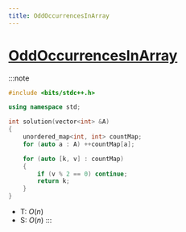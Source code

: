 ```yaml
---
title: OddOccurrencesInArray
---
```


# [OddOccurrencesInArray](https://app.codility.com/programmers/lessons/2-arrays/odd_occurrences_in_array/)

:::note
```cpp
#include <bits/stdc++.h>

using namespace std;

int solution(vector<int> &A)
{
    unordered_map<int, int> countMap;
    for (auto a : A) ++countMap[a];

    for (auto [k, v] : countMap)
    {
        if (v % 2 == 0) continue;
        return k;
    }
}

```
- T: $O(n)$
- S: $O(n)$
:::
